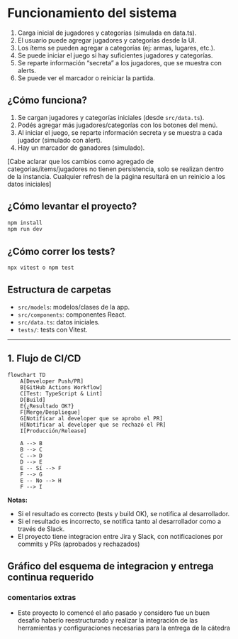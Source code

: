 # Funcionamiento del sistema
1. Carga inicial de jugadores y categorías (simulada en data.ts). 
2. El usuario puede agregar jugadores y categorías desde la UI. 
3. Los ítems se pueden agregar a categorías (ej: armas, lugares, etc.). 
4. Se puede iniciar el juego si hay suficientes jugadores y categorías. 
5. Se reparte información “secreta” a los jugadores, que se muestra con alerts. 
6. Se puede ver el marcador o reiniciar la partida.
 
## ¿Cómo funciona?

1. Se cargan jugadores y categorías iniciales (desde `src/data.ts`).
2. Podés agregar más jugadores/categorías con los botones del menú.
3. Al iniciar el juego, se reparte información secreta y se muestra a cada jugador (simulado con alert).
4. Hay un marcador de ganadores (simulado).

[Cabe aclarar que los cambios como agregado de categorias/items/jugadores no tienen persistencia, solo se realizan dentro de la instancia. Cualquier refresh de la página resultará en un reinicio a los datos iniciales]

## ¿Cómo levantar el proyecto?

```sh
npm install
npm run dev
```

## ¿Cómo correr los tests?

```sh
npx vitest o npm test
```

## Estructura de carpetas

- `src/models`: modelos/clases de la app.
- `src/components`: componentes React.
- `src/data.ts`: datos iniciales.
- `tests/`: tests con Vitest.

---



## 1. Flujo de CI/CD

```mermaid
flowchart TD
    A[Developer Push/PR]
    B[GitHub Actions Workflow]
    C[Test: TypeScript & Lint]
    D[Build]
    E{¿Resultado OK?}
    F[Merge/Despliegue]
    G[Notificar al developer que se aprobo el PR]
    H[Notificar al developer que se rechazó el PR]
    I[Producción/Release]

    A --> B
    B --> C
    C --> D
    D --> E
    E -- Sí --> F
    F --> G
    E -- No --> H
    F --> I
```

**Notas:**  
- Si el resultado es correcto (tests y build OK), se notifica al desarrollador.
- Si el resultado es incorrecto, se notifica tanto al desarrollador como a través de Slack.
- El proyecto tiene integracion entre Jira y Slack, con notificaciones por commits y PRs (aprobados y rechazados)

## Gráfico del esquema de integracion y entrega continua requerido





### comentarios extras
- Este proyecto lo comencé el año pasado y considero fue un buen desafio haberlo reestructurado y realizar la integración de las herramientas y configuraciones necesarias para la entrega de la cátedra
